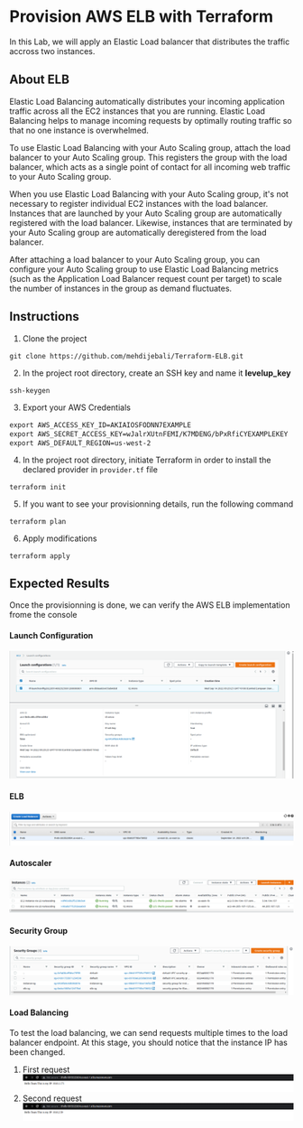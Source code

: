 # Provision AWS ELB with Terraform
In this Lab, we will apply an Elastic Load balancer that distributes the traffic accross two instances. 
## About ELB 
Elastic Load Balancing automatically distributes your incoming application traffic across all the EC2 instances that you are running. Elastic Load Balancing helps to manage incoming requests by optimally routing traffic so that no one instance is overwhelmed.

To use Elastic Load Balancing with your Auto Scaling group, attach the load balancer to your Auto Scaling group. This registers the group with the load balancer, which acts as a single point of contact for all incoming web traffic to your Auto Scaling group.

When you use Elastic Load Balancing with your Auto Scaling group, it's not necessary to register individual EC2 instances with the load balancer. Instances that are launched by your Auto Scaling group are automatically registered with the load balancer. Likewise, instances that are terminated by your Auto Scaling group are automatically deregistered from the load balancer.

After attaching a load balancer to your Auto Scaling group, you can configure your Auto Scaling group to use Elastic Load Balancing metrics (such as the Application Load Balancer request count per target) to scale the number of instances in the group as demand fluctuates.
## Instructions
1. Clone the project 
```
git clone https://github.com/mehdijebali/Terraform-ELB.git
```
2. In the project root directory, create an SSH key and name it **levelup_key**
```
ssh-keygen
``` 
3. Export your AWS Credentials
```
export AWS_ACCESS_KEY_ID=AKIAIOSFODNN7EXAMPLE
export AWS_SECRET_ACCESS_KEY=wJalrXUtnFEMI/K7MDENG/bPxRfiCYEXAMPLEKEY
export AWS_DEFAULT_REGION=us-west-2
```
4. In the project root directory, initiate Terraform in order to install the declared provider in `provider.tf` file
```
terraform init
```
5. If you want to see your provisionning details, run the following command
```
terraform plan
```
6. Apply modifications
```
terraform apply
```
## Expected Results
Once the provisionning is done, we can verify the AWS ELB implementation frome the console
#### Launch Configuration
![](./Lab_Results/lf.png)
#### ELB
![](./Lab_Results/elb.png)
#### Autoscaler
![](./Lab_Results/instances.png)
#### Security Group
![](./Lab_Results/sg.png)
#### Load Balancing
To test the load balancing, we can send requests multiple times to the load balancer endpoint. At this stage, you should notice that the instance IP has been changed. 
1. First request
![](./Lab_Results/out1.png)
2. Second request
![](./Lab_Results/out2.png)